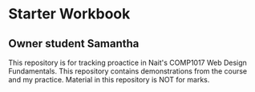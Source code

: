# Starter Workbook

## Owner student Samantha

This repository is for tracking proactice in Nait's COMP1017 Web Design Fundamentals. This repository contains demonstrations from the course and my practice. Material in this repository is NOT for marks.

